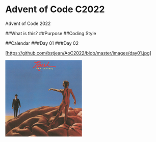 # Advent of Code C2022
 Advent of Code 2022
 
 ##What is this?
 ##Purpose
 ##Coding Style
 
 ##Calendar
 ###Day 01
 ###Day 02
 
 
 
 [https://github.com/bstjean/AoC2022/blob/master/images/day01.jpg]
 
 <img src="images/day01.jpg" width="240" height="240">
